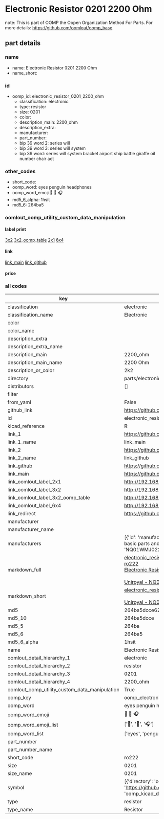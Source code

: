# Electronic Resistor 0201 2200 Ohm  

note: This is part of OOMP the Oopen Organization Method For Parts. For more details: https://github.com/oomlout/oomp_base

##  part details
  







### name
* name: Electronic Resistor 0201 2200 Ohm
* name_short: 
### id
* oomp_id: electronic_resistor_0201_2200_ohm
  * classification: electronic
  * type: resistor
  * size: 0201
  * color: 
  * description_main: 2200_ohm
  * description_extra: 
  * manufacturer: 
  * part_number: 
  * bip 39 word 2: series will
  * bip 39 word 3: series will system
  * bip 39 word: series will system bracket airport ship battle giraffe oil number chair act

### other_codes
* short_code: 
* oomp_word: eyes penguin headphones
* oomp_word_emoji :eyes: :penguin: :headphones:
* md5_6_alpha: 1hsit
* md5_6: 264ba5






### oomlout_oomp_utility_custom_data_manipulation
#### label print
[3x2](http://192.168.1.245:1112/?label=oomp%201hsit)
[3x2_oomp_table](http://192.168.1.108:1112/?label=oomp%201hsit)
[2x1](http://192.168.1.242:1112/?label=oomp%201hsit)
[6x4](http://192.168.1.55:1112/?label=oomp%201hsit)    

#### link

[link_main](https://github.com/oomlout/oomlout_oomp_version_1_messy/tree/main/parts/electronic_resistor_0201_2200_ohm) [link_github](https://github.com/oomlout/oomlout_oomp_version_1_messy/tree/main/parts/electronic_resistor_0201_2200_ohm)                             

#### price







### all codes 
| key | value |  
| --- | --- |  
| classification | electronic |  
| classification_name | Electronic |  
| color |  |  
| color_name |  |  
| description_extra |  |  
| description_extra_name |  |  
| description_main | 2200_ohm |  
| description_main_name | 2200 Ohm |  
| description_or_color | 2k2 |  
| directory | parts/electronic_resistor_0201_2200_ohm |  
| distributors | [] |  
| filter |  |  
| from_yaml | False |  
| github_link | https://github.com/oomlout/oomlout_oomp_part_src/tree/main/parts/electronic_resistor_0201_2200_ohm |  
| id | electronic_resistor_0201_2200_ohm |  
| kicad_reference | R |  
| link_1 | https://github.com/oomlout/oomlout_oomp_version_1_messy/tree/main/parts/electronic_resistor_0201_2200_ohm |  
| link_1_name | link_main |  
| link_2 | https://github.com/oomlout/oomlout_oomp_version_1_messy/tree/main/parts/electronic_resistor_0201_2200_ohm |  
| link_2_name | link_github |  
| link_github | https://github.com/oomlout/oomlout_oomp_version_1_messy/tree/main/parts/electronic_resistor_0201_2200_ohm |  
| link_main | https://github.com/oomlout/oomlout_oomp_version_1_messy/tree/main/parts/electronic_resistor_0201_2200_ohm |  
| link_oomlout_label_2x1 | http://192.168.1.242:1112/?label=oomp%201hsit |  
| link_oomlout_label_3x2 | http://192.168.1.245:1112/?label=oomp%201hsit |  
| link_oomlout_label_3x2_oomp_table | http://192.168.1.108:1112/?label=oomp%201hsit |  
| link_oomlout_label_6x4 | http://192.168.1.55:1112/?label=oomp%201hsit |  
| link_redirect | https://github.com/oomlout/oomlout_oomp_version_1_messy/tree/main/parts/electronic_resistor_0201_2200_ohm |  
| manufacturer |  |  
| manufacturer_name |  |  
| manufacturers | [{'id': 'manufacturer_uniroyal', 'link': '', 'name': 'Uniroyal', 'note': {'reason': 'did this one first, but not in jlc pcb basic parts and 1 percent are and they are the same price', 'reason_short': 'not in jlc basic parts'}, 'part_number': 'NQ01WMJ0222TEE'}] |  
| markdown_full | [electronic_resistor_0201_2200_ohm](none)<br>[ro222](none)<br>[Electronic Resistor 0201 2200 Ohm](none)<br><br>[Uniroyal - NQ01WMJ0222TEE- not in jlc basic parts]() [(L)  ](https://www.lcsc.com/search?q=NQ01WMJ0222TEE)[(D)  ](https://www.digikey.com/en/products?keywords=NQ01WMJ0222TEE)[(M)  ](https://www.mouser.com/Search/Refine?Keyword=NQ01WMJ0222TEE)[(N)  ](https://www.newark.com/search?st=NQ01WMJ0222TEE)[(SZ)  ](https://so.szlcsc.com/global.html?k=NQ01WMJ0222TEE)<br> |  
| markdown_short | [electronic_resistor_0201_2200_ohm](none)<br><br>[Uniroyal - NQ01WMJ0222TEE- not in jlc basic parts]() |  
| md5 | 264ba5dcce62226b1802c1adb9bece20 |  
| md5_10 | 264ba5dcce |  
| md5_5 | 264ba |  
| md5_6 | 264ba5 |  
| md5_6_alpha | 1hsit |  
| name | Electronic Resistor 0201 2200 Ohm |  
| oomlout_detail_hierarchy_1 | electronic |  
| oomlout_detail_hierarchy_2 | resistor |  
| oomlout_detail_hierarchy_3 | 0201 |  
| oomlout_detail_hierarchy_4 | 2200_ohm |  
| oomlout_oomp_utility_custom_data_manipulation | True |  
| oomp_key | oomp_electronic_resistor_0201_2200_ohm |  
| oomp_word | eyes penguin headphones |  
| oomp_word_emoji | :eyes: :penguin: :headphones: |  
| oomp_word_emoji_list | [':eyes:', ':penguin:', ':headphones:'] |  
| oomp_word_list | ['eyes', 'penguin', 'headphones'] |  
| part_number |  |  
| part_number_name |  |  
| short_code | ro222 |  
| size | 0201 |  
| size_name | 0201 |  
| symbol | [{'directory': 'oomlout_oomp_symbol_bot/symbols/kicad_device_r//working/working.kicad_sym', 'index': 0, 'link': 'https://github.com/oomlout/oomlout_oomp_symbol_bot/tree/main/symbols/kicad_device_r', 'oomp_key': 'oomp_kicad_device_r'}] |  
| type | resistor |  
| type_name | Resistor |  
